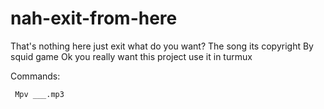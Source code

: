 # nah-exit-from-here
That's nothing here just exit what do you want?
The song its copyright By squid game
Ok you really want this project use it in turmux



Commands:


     Mpv ___.mp3
